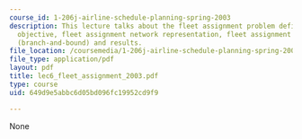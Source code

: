 ```yaml
---
course_id: 1-206j-airline-schedule-planning-spring-2003
description: This lecture talks about the fleet assignment problem definition and
  objective, fleet assignment network representation, fleet assignment model, solution
  (branch-and-bound) and results.
file_location: /coursemedia/1-206j-airline-schedule-planning-spring-2003/649d9e5abbc6d05bd096fc19952cd9f9_lec6_fleet_assignment_2003.pdf
file_type: application/pdf
layout: pdf
title: lec6_fleet_assignment_2003.pdf
type: course
uid: 649d9e5abbc6d05bd096fc19952cd9f9

---
```

None
